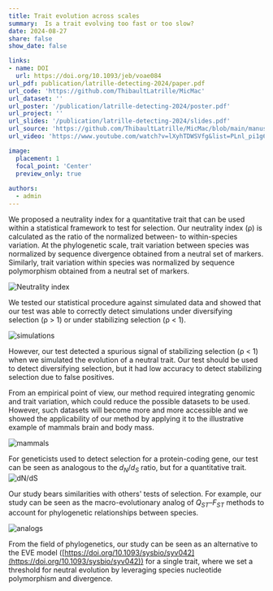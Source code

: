 ```yaml
---
title: Trait evolution across scales
summary:  Is a trait evolving too fast or too slow?
date: 2024-08-27
share: false
show_date: false

links:
- name: DOI
  url: https://doi.org/10.1093/jeb/voae084
url_pdf: publication/latrille-detecting-2024/paper.pdf
url_code: 'https://github.com/ThibaultLatrille/MicMac'
url_dataset: ''
url_poster: '/publication/latrille-detecting-2024/poster.pdf'
url_project: ''
url_slides: '/publication/latrille-detecting-2024/slides.pdf'
url_source: 'https://github.com/ThibaultLatrille/MicMac/blob/main/manuscript/main.tex'
url_video: 'https://www.youtube.com/watch?v=lXyhTDWSVfg&list=PLnl_pi1g6Uve0ZkdmIUjGw3fu91avxcE3&index=164&t=4238s'

image:
  placement: 1
  focal_point: 'Center'
  preview_only: true
  
authors:
  - admin
---
```


We proposed a neutrality index for a quantitative trait that can be used within a statistical framework to test for selection. Our neutrality index (ρ) is calculated as the ratio of the normalized between- to within-species variation.
At the phylogenetic scale, trait variation between species was normalized by sequence divergence obtained from a neutral set of markers. Similarly, trait variation within species was normalized by sequence polymorphism obtained from a neutral set of markers.

![Neutrality index](/post/micmac/graphical-abstract.png)

We tested our statistical procedure against simulated data and showed that our test was able to correctly detect simulations under diversifying selection (ρ \> 1\) or under stabilizing selection (ρ \< 1). 

![simulations](/post/micmac/simulations.png)

However, our test detected a spurious signal of stabilizing selection (ρ \< 1\) when we simulated the evolution of a neutral trait. Our test should be used to detect diversifying selection, but it had low accuracy to detect stabilizing selection due to false positives.

From an empirical point of view, our method required integrating genomic and trait variation, which could reduce the possible datasets to be used. However, such datasets will become more and more accessible and we showed the applicability of our method by applying it to the illustrative example of mammals brain and body mass.

![mammals](/post/micmac/mammals.png)

For geneticists used to detect selection for a protein-coding gene, our test can be seen as analogous to the $d_N / d_S$ ratio, but for a quantitative trait.  
![dN/dS](/post/micmac/dnds.png)

Our study bears similarities with others' tests of selection. For example,  our study can be seen as the macro-evolutionary analog of $Q_{ST}–F_{ST}$ methods to account for phylogenetic relationships between species. 

![analogs](/post/micmac/analogs.png)

From the field of phylogenetics, our study can be seen as an alternative to the EVE model ([https://doi.org/10.1093/sysbio/syv042](https://doi.org/10.1093/sysbio/syv042)) for a single trait, where we set a threshold for neutral evolution by leveraging species nucleotide polymorphism and divergence.



